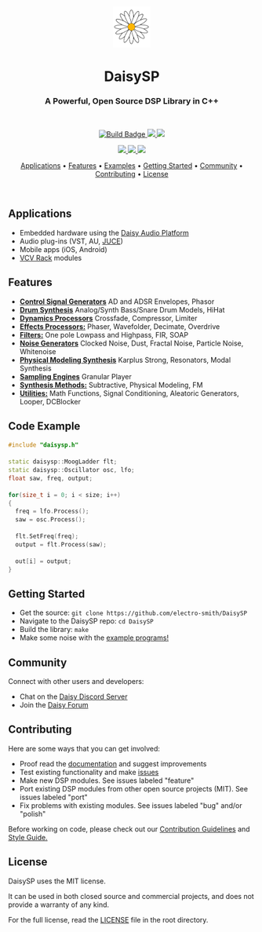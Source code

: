 <p align="center">
  <img width=15% src="https://raw.githubusercontent.com/electro-smith/daisysp/master/resources/assets/banner.png">
</p>
<h1 align="center"> DaisySP </h11>
<h3 align="center">A Powerful, Open Source DSP Library in C++</h3>
<br>

<!--CI Badges-->
<p align="center">
    <a href="https://github.com/electro-smith/DaisySP/actions?query=workflow%3ABuild">
      <img src="https://github.com/electro-smith/DaisySP/workflows/Build/badge.svg" alt="Build Badge">
    </a>
    <a href="https://github.com/electro-smith/DaisySP/actions?query=workflow%3AStyle">
      <img src="https://github.com/electro-smith/DaisySP/workflows/Style/badge.svg">
    </a>
    <a href="https://electro-smith.github.io/DaisySP/index.html">
      <img src="https://github.com/electro-smith/DaisySP/workflows/Documentation/badge.svg">
    </a>
</p>

<!-- Non-CI Badges -->
<p align="center">
  <a href="https://opensource.org/licenses/MIT">
    <img src="https://img.shields.io/badge/license-MIT-yellow">
  </a>
  <a href="https://discord.gg/ByHBnMtQTR">
      <img src="https://img.shields.io/badge/join-us%20on%20discord-gray.svg?longCache=true&logo=discord&colorB=purple">
  </a>
  <a href="https://forum.electro-smith.com/">
    <img src="https://img.shields.io/badge/chat-daisy%20forum-orange">
  </a>
</p>

<p align="center">
  <a href="#applications">Applications</a> •
  <a href="#features">Features</a> •
  <a href="https://github.com/electro-smith/DaisyExamples">Examples</a> •
  <a href="#getting-started">Getting Started</a> •
  <a href="#community">Community</a> •
  <a href="#contributing">Contributing</a> •
  <a href="#license">License</a>
</p>

<br/>

## Applications

- Embedded hardware using the [Daisy Audio Platform](https://www.electro-smith.com/daisy)
- Audio plug-ins (VST, AU, [JUCE](https://github.com/electro-smith/Daisy-Juce-Example))
- Mobile apps (iOS, Android)
- [VCV Rack](https://vcvrack.com/) modules

## Features

- [**Control Signal Generators**](https://github.com/electro-smith/DaisySP/tree/master/Source/Control/) AD and ADSR Envelopes, Phasor
- [**Drum Synthesis**](https://github.com/electro-smith/DaisySP/tree/master/Source/Drums/) Analog/Synth Bass/Snare Drum Models, HiHat
- [**Dynamics Processors**](https://github.com/electro-smith/DaisySP/tree/master/Source/Dynamics) Crossfade, Compressor, Limiter
- [**Effects Processors:**](https://github.com/electro-smith/DaisySP/tree/master/Source/Effects) Phaser, Wavefolder, Decimate, Overdrive
- [**Filters:**](https://github.com/electro-smith/DaisySP/tree/master/Source/Filters) One pole Lowpass and Highpass, FIR, SOAP
- [**Noise Generators**](https://github.com/electro-smith/DaisySP/tree/master/Source/Noise/) Clocked Noise, Dust, Fractal Noise, Particle Noise, Whitenoise
- [**Physical Modeling Synthesis**](https://github.com/electro-smith/DaisySP/tree/master/Source/PhysicalModeling/) Karplus Strong, Resonators, Modal Synthesis
- [**Sampling Engines**](https://github.com/electro-smith/DaisySP/tree/master/Source/Sampling/) Granular Player
- [**Synthesis Methods:**](https://github.com/electro-smith/DaisySP/tree/master/Source/Synthesis) Subtractive, Physical Modeling, FM
- [**Utilities:**](https://github.com/electro-smith/DaisySP/tree/master/Source/Utility) Math Functions, Signal Conditioning, Aleatoric Generators, Looper, DCBlocker

## Code Example

```cpp
#include "daisysp.h"

static daisysp::MoogLadder flt;
static daisysp::Oscillator osc, lfo;
float saw, freq, output;

for(size_t i = 0; i < size; i++)
{
  freq = lfo.Process();
  saw = osc.Process();

  flt.SetFreq(freq);
  output = flt.Process(saw);

  out[i] = output;
}
```

## Getting Started

- Get the source: `git clone https://github.com/electro-smith/DaisySP`
- Navigate to the DaisySP repo: `cd DaisySP`
- Build the library: `make`
- Make some noise with the [example programs!](https://github.com/electro-smith/DaisyExamples)

## Community

Connect with other users and developers:

- Chat on the [Daisy Discord Server](https://discord.gg/ByHBnMtQTR)
- Join the [Daisy Forum](https://forum.electro-smith.com/)

## Contributing

Here are some ways that you can get involved:

- Proof read the [documentation](https://electro-smith.github.io/DaisySP/index.html) and suggest improvements
- Test existing functionality and make [issues](https://github.com/electro-smith/DaisySP/issues)
- Make new DSP modules. See issues labeled "feature"
- Port existing DSP modules from other open source projects (MIT). See issues labeled "port"
- Fix problems with existing modules. See issues labeled "bug" and/or "polish"

Before working on code, please check out our [Contribution Guidelines](https://github.com/electro-smith/DaisyWiki/wiki/6.-Contribution-Guidelines) and [Style Guide.](https://github.com/electro-smith/DaisySP/blob/master/doc/style_guide.pdf)

## License

DaisySP uses the MIT license.

It can be used in both closed source and commercial projects, and does not provide a warranty of any kind.

For the full license, read the [LICENSE](https://github.com/electro-smith/DaisySP/blob/master/LICENSE) file in the root directory.
